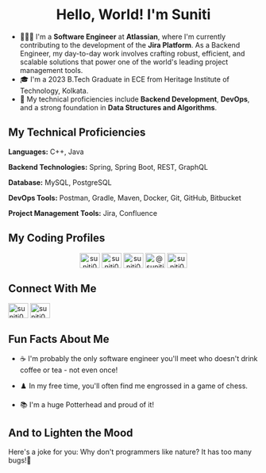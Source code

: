<h1 align="center">Hello, World! I'm Suniti</h1>

- 👩🏻‍💻 I'm a **Software Engineer** at **Atlassian**, where I'm currently contributing to the development of the **Jira Platform**. As a Backend Engineer, my day-to-day work involves crafting robust, efficient, and scalable solutions that power one of the world's leading project management tools.
- 🎓 I'm a 2023 B.Tech Graduate in ECE from Heritage Institute of Technology, Kolkata.
- 🔭 My technical proficiencies include **Backend Development**, **DevOps**, and a strong foundation in **Data Structures and Algorithms**.


<h2> My Technical Proficiencies </h2>

**Languages:** C++, Java

**Backend Technologies:** Spring, Spring Boot, REST, GraphQL

**Database:** MySQL, PostgreSQL

**DevOps Tools:** Postman, Gradle, Maven, Docker, Git, GitHub, Bitbucket

**Project Management Tools:** Jira, Confluence

<h2>My Coding Profiles</h2>
<div align="center">
<a href="https://auth.geeksforgeeks.org/user/suniti0804" target="blank"><img align="center" src="https://raw.githubusercontent.com/rahuldkjain/github-profile-readme-generator/master/src/images/icons/Social/geeks-for-geeks.svg" alt="suniti0804" height="30" width="40" /></a>
<a href="https://www.leetcode.com/suniti0804" target="blank"><img align="center" src="https://raw.githubusercontent.com/rahuldkjain/github-profile-readme-generator/master/src/images/icons/Social/leet-code.svg" alt="suniti0804" height="30" width="40" /></a>
<a href="https://www.hackerrank.com/suniti0804" target="blank"><img align="center" src="https://raw.githubusercontent.com/rahuldkjain/github-profile-readme-generator/master/src/images/icons/Social/hackerrank.svg" alt="suniti0804" height="30" width="40" /></a>
<a href="https://www.hackerearth.com/@suniti0804" target="blank"><img align="center" src="https://static-fastly.hackerearth.com/static/hackerearth/images/logo/HE_identity.png" alt="@suniti0804" height="30" width="40" /></a>
<a href="https://www.codechef.com/users/suniti0804" target="blank"><img align="center" src="https://yt3.googleusercontent.com/Lkx3tvgHdRADC3wXQ5TfJZRTeH4nboEPA_-eJChOZ6jRkOdY35lcg014Whj36rHFXhrHY1T_4cs=s900-c-k-c0x00ffffff-no-rj" alt="suniti0804" height="30" width="40" /></a>
</div>

<h2>Connect With Me</h2>
<p align="left">
<a href="https://twitter.com/suniti0804" target="blank"><img align="center" src="https://raw.githubusercontent.com/rahuldkjain/github-profile-readme-generator/master/src/images/icons/Social/twitter.svg" alt="suniti0804" height="30" width="40" /></a>
<a href="https://linkedin.com/in/suniti0804" target="blank"><img align="center" src="https://raw.githubusercontent.com/rahuldkjain/github-profile-readme-generator/master/src/images/icons/Social/linked-in-alt.svg" alt="suniti0804" height="30" width="40" /></a>

</p>


<h2> Fun Facts About Me </h2>

- ☕ I'm probably the only software engineer you'll meet who doesn't drink coffee or tea - not even once!

- ♟️ In my free time, you'll often find me engrossed in a game of chess.

- 📚 I'm a huge Potterhead and proud of it!
  
<h2> And to Lighten the Mood </h2>

Here's a joke for you: Why don't programmers like nature? It has too many bugs!🐞
